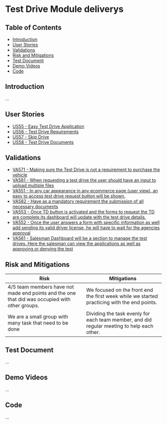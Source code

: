 # Test Drive Module deliverys
## Table of Contents
- [Introduction](#introduction)
- [User Stories](#user-stories)
- [Validations](#validations)
- [Risk and Mitigations](#risk-and-mitigations)
- [Test Document](#test-document)
- [Demo Videos](#demo-videos)
- [Code](#code)

## Introduction
...

## User Stories
- [US55 - Easy Test Drive Application](https://github.com/IvanDLar/MOVU-Docs/milestone/19)
- [US56 - Test Drive Requirements](https://github.com/IvanDLar/MOVU-Docs/milestone/20)
- [US57 - Skip Drive](https://github.com/IvanDLar/MOVU-Docs/milestone/21)
- [US58 - Test Drive Documents](https://github.com/IvanDLar/MOVU-Docs/milestone/22)

## Validations
- [VA571 - Making sure the Test Drive is not a requirement to purchase the vehicle](https://github.com/IvanDLar/MOVU-Docs/issues/94)
- [VA581 - When requesting a test drive the user should have an input to upload multiple files](https://github.com/IvanDLar/MOVU-Docs/issues/96)
- [VA551 - In any car appearance in any ecommerce page (user view), an easy to access test drive request button will be shown.](https://github.com/IvanDLar/MOVU-Docs/issues/65)
- [VA582 - Have as a mandatory requirement the submission of all necessary documents](https://github.com/IvanDLar/MOVU-Docs/issues/98)
- [VA553 - Once TD button is activated and the forms to request the TD are complete its dashboard will update with the test drive details.](https://github.com/IvanDLar/MOVU-Docs/issues/67)
- [VA552 - Once the user answers a form with specific information as well add sending its valid driver license, he will have to wait for the agencies approval](https://github.com/IvanDLar/MOVU-Docs/issues/66)
- [VA561 - Salesman Dashboard will be a section to manage the test drives. Here the salesman can view the applications as well as approving or denying the test](https://github.com/IvanDLar/MOVU-Docs/issues/86)


## Risk and Mitigations
| Risk                 | Mitigations            |
|----------------------|------------------------|
| 4/5 team members have not made end points and the one that did was occupied with other groups.| We focused on the front end the first week while we started practicing with the end points.|
| We are a small group with many task that need to be done   | Dividing the task evenly for each team member, and did regular meeting to help each other.|


## Test Document
...

## Demo Videos
...

## Code
...
